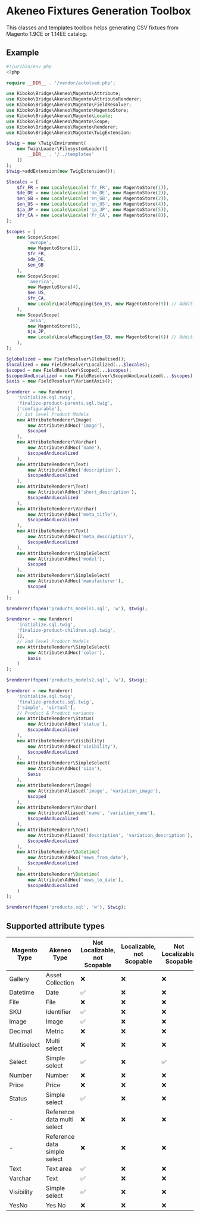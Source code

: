 Akeneo Fixtures Generation Toolbox
==================================

This classes and templates toolbox helps generating CSV fixtues from Magento 1.9CE or 1.14EE catalog.

Example
-------

```php
#!/ur/bin/env php
<?php

require __DIR__ . '/vendor/autoload.php';

use Kiboko\Bridge\Akeneo\Magento\Attribute;
use Kiboko\Bridge\Akeneo\Magento\AttributeRenderer;
use Kiboko\Bridge\Akeneo\Magento\FieldResolver;
use Kiboko\Bridge\Akeneo\Magento\MagentoStore;
use Kiboko\Bridge\Akeneo\Magento\Locale;
use Kiboko\Bridge\Akeneo\Magento\Scope;
use Kiboko\Bridge\Akeneo\Magento\Renderer;
use Kiboko\Bridge\Akeneo\Magento\TwigExtension;

$twig = new \Twig\Environment(
    new Twig\Loader\FilesystemLoader([
        __DIR__ . '/../templates'
    ])
);
$twig->addExtension(new TwigExtension());

$locales = [
    $fr_FR = new Locale\Locale('fr_FR', new MagentoStore(1)),
    $de_DE = new Locale\Locale('de_DE', new MagentoStore(2)),
    $en_GB = new Locale\Locale('en_GB', new MagentoStore(2)),
    $en_US = new Locale\Locale('en_US', new MagentoStore(4)),
    $ja_JP = new Locale\Locale('ja_JP', new MagentoStore(5)),
    $fr_CA = new Locale\Locale('fr_CA', new MagentoStore(8)),
];

$scopes = [
    new Scope\Scope(
        'europe',
        new MagentoStore(1),
        $fr_FR,
        $de_DE,
        $en_GB
    ),
    new Scope\Scope(
        'america',
        new MagentoStore(4),
        $en_US,
        $fr_CA,
        new Locale\LocaleMapping($en_US, new MagentoStore(9)) // Additional locale mapping for Canada
    ),
    new Scope\Scope(
        'asia',
        new MagentoStore(5),
        $ja_JP,
        new Locale\LocaleMapping($en_GB, new MagentoStore(6)) // Additional locale mapping for Hong Kong
    ),
];

$globalized = new FieldResolver\Globalised();
$localized = new FieldResolver\Localized(...$locales);
$scoped = new FieldResolver\Scoped(...$scopes);
$scopedAndLocalized = new FieldResolver\ScopedAndLocalized(...$scopes);
$axis = new FieldResolver\VariantAxis();

$renderer = new Renderer(
    'initialize.sql.twig',
    'finalize-product-parents.sql.twig',
    ['configurable'],
    // 1st level Product Models
    new AttributeRenderer\Image(
        new Attribute\AdHoc('image'),
        $scoped
    ),
    new AttributeRenderer\Varchar(
        new Attribute\AdHoc('name'),
        $scopedAndLocalized
    ),
    new AttributeRenderer\Text(
        new Attribute\AdHoc('description'),
        $scopedAndLocalized
    ),
    new AttributeRenderer\Text(
        new Attribute\AdHoc('short_description'),
        $scopedAndLocalized
    ),
    new AttributeRenderer\Varchar(
        new Attribute\AdHoc('meta_title'),
        $scopedAndLocalized
    ),
    new AttributeRenderer\Text(
        new Attribute\AdHoc('meta_description'),
        $scopedAndLocalized
    ),
    new AttributeRenderer\SimpleSelect(
        new Attribute\AdHoc('model'),
        $scoped
    ),
    new AttributeRenderer\SimpleSelect(
        new Attribute\AdHoc('manufacturer'),
        $scoped
    )
);

$renderer(fopen('products_models1.sql', 'w'), $twig);

$renderer = new Renderer(
    'initialize.sql.twig',
    'finalize-product-children.sql.twig',
    [],
    // 2nd level Product Models
    new AttributeRenderer\SimpleSelect(
        new Attribute\AdHoc('color'),
        $axis
    )
);

$renderer(fopen('products_models2.sql', 'w'), $twig);

$renderer = new Renderer(
    'initialize.sql.twig',
    'finalize-products.sql.twig',
    ['simple', 'virtual'],
    // Product & Product variants
    new AttributeRenderer\Status(
        new Attribute\AdHoc('status'),
        $scopedAndLocalized
    ),
    new AttributeRenderer\Visibility(
        new Attribute\AdHoc('visibility'),
        $scopedAndLocalized
    ),
    new AttributeRenderer\SimpleSelect(
        new Attribute\AdHoc('size'),
        $axis
    ),
    new AttributeRenderer\Image(
        new Attribute\Aliased('image', 'variation_image'),
        $scoped
    ),
    new AttributeRenderer\Varchar(
        new Attribute\Aliased('name', 'variation_name'),
        $scopedAndLocalized
    ),
    new AttributeRenderer\Text(
        new Attribute\Aliased('description', 'variation_description'),
        $scopedAndLocalized
    ),
    new AttributeRenderer\Datetime(
        new Attribute\AdHoc('news_from_date'),
        $scopedAndLocalized
    ),
    new AttributeRenderer\Datetime(
        new Attribute\AdHoc('news_to_date'),
        $scopedAndLocalized
    )
);

$renderer(fopen('products.sql', 'w'), $twig);
```

Supported attribute types 
---

| Magento Type | Akeneo Type | Not Localizable, not Scopable | Localizable, not Scopable | Not Localizable, Scopable | Localizable, Scopable |
| --- | --- | --- | --- | --- | --- |
| Gallery | Asset Collection | ❌ | ❌ | ❌ | ❌ |
| Datetime | Date | ✅ | ❌ | ❌ | ✅ |
| File | File | ❌ | ❌ | ❌ | ❌ |
| SKU | Identifier | ✅ | ❌ | ❌ | ❌ |
| Image | Image | ✅ | ❌ | ❌ | ✅ |
| Decimal | Metric | ❌ | ❌ | ❌ | ❌ |
| Multiselect | Multi select | ❌ | ❌ | ❌ | ❌ |
| Select | Simple select | ✅ | ❌ | ✅ | ✅ |
| Number | Number | ❌ | ❌ | ❌ | ❌ |
| Price | Price | ❌ | ❌ | ❌ | ❌ |
| Status | Simple select | ✅ | ❌ | ❌ | ❌ |
| - | Reference data multi select | ❌ | ❌ | ❌ | ❌ |
| - | Reference data simple select | ❌ | ❌ | ❌ | ❌ |
| Text | Text area | ✅ | ❌ | ❌ | ✅ |
| Varchar | Text | ✅ | ❌ | ❌ | ✅ |
| Visibility | Simple select | ✅ | ❌ | ❌ | ❌ |
| YesNo | Yes No | ❌ | ❌ | ❌ | ❌ |
